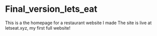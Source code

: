 # Final_version_lets_eat
This is a the homepage for a restaurant website I made
The site is live at letseat.xyz, my first full website!
